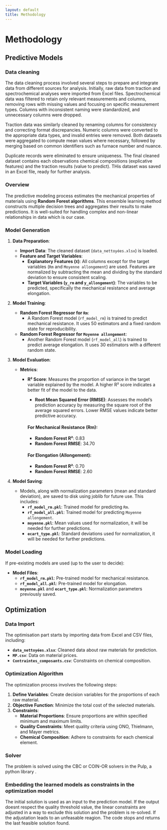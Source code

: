 ```yaml
---
layout: default
title: Methodology
---
```


# Methodology



## Predictive Models

### Data cleaning

The data cleaning process involved several steps to prepare and integrate data from different sources for analysis. Initially, raw data from traction and spectrochemical analyses were imported from Excel files. Spectrochemical data was filtered to retain only relevant measurements and columns, removing rows with missing values and focusing on specific measurement types. Columns with inconsistent naming were standardized, and unnecessary columns were dropped.

Traction data was similarly cleaned by renaming columns for consistency and correcting format discrepancies. Numeric columns were converted to the appropriate data types, and invalid entries were removed. Both datasets were aggregated to compute mean values where necessary, followed by merging based on common identifiers such as furnace number and nuance.

Duplicate records were eliminated to ensure uniqueness. The final cleaned dataset contains each observations chemical compositions (explicative features) and the traction results (value to predict).
THis dataset was saved in an Excel file, ready for further analysis.
### Overview

The predictive modeling process estimates the mechanical properties of materials using **Random Forest algorithms**. This ensemble learning method constructs multiple decision trees and aggregates their results to make predictions. It is well-suited for handling complex and non-linear relationships in data which is our case. 

### Model Generation

1. **Data Preparation**:
   - **Import Data**: The cleaned dataset (`data_nettoyées.xlsx`) is loaded.
   - **Feature and Target Variables**:
     - **Explanatory Features (`X`)**: All columns except for the target variables (`Rm` and `Moyenne allongement`) are used. Features are normalized by subtracting the mean and dividing by the standard deviation to ensure consistent scaling.
     - **Target Variables (`y_rm` and `y_allongement`)**: The variables to be predicted, specifically the mechanical resistance and average elongation.

2. **Model Training**:
   - **Random Forest Regressor for `Rm`**:
     - A Random Forest model (`rf_model_rm`) is trained to predict mechanical resistance. It uses 50 estimators and a fixed random state for reproducibility.
   - **Random Forest Regressor for `Moyenne allongement`**:
     - Another Random Forest model (`rf_model_all`) is trained to predict average elongation. It uses 30 estimators with a different random state.

3. **Model Evaluation**:
   - **Metrics**:
      -  **R² Score**: Measures the proportion of variance in the target variable explained by the model. A higher R² score indicates a better fit of the model to the data.
         - **Root Mean Squared Error (RMSE)**: Assesses the model’s prediction accuracy by measuring the square root of the average squared errors. Lower RMSE values indicate better predictive accuracy.  
         #### For Mechanical Resistance (Rm):
         - **Random Forest R²**: 0.83
         - **Random Forest RMSE**: 34.70
         
         #### For Elongation (Allongement):
         - **Random Forest R²**: 0.70
         - **Random Forest RMSE**: 2.60

4. **Model Saving**:
   - Models, along with normalization parameters (mean and standard deviation), are saved to disk using joblib for future use. This includes:
     - **`rf_model_rm.pkl`**: Trained model for predicting `Rm`.
     - **`rf_model_all.pkl`**: Trained model for predicting `Moyenne allongement`.
     - **`moyenne.pkl`**: Mean values used for normalization, it will be needed for further predictions.
     - **`ecart_type.pkl`**: Standard deviations used for normalization,  it will be needed for further predictions.

### Model Loading

If pre-existing models are used (up to the user to decide):
   - **Model Files**:
     - **`rf_model_rm.pkl`**: Pre-trained model for mechanical resistance.
     - **`rf_model_all.pkl`**: Pre-trained model for elongation.
     - **`moyenne.pkl`** and **`ecart_type.pkl`**: Normalization parameters previously saved.

## Optimization
### Data Import

The optimisation part starts by importing data from Excel and CSV files, including:
- **`data_nettoyées.xlsx`**: Cleaned data about raw materials for prediction.
- **`MP.csv`**: Data on material prices.
- **`Contraintes_composants.csv`**: Constraints on chemical composition.

### Optimization Algorithm

The optimization process involves the following steps:

1. **Define Variables**: Create decision variables for the proportions of each raw material.
2. **Objective Function**: Minimize the total cost of the selected materials.
3. **Constraints**:
   - **Material Proportions**: Ensure proportions are within specified minimum and maximum limits.
   - **Quality Constraints**: Meet quality criteria using ONO, Thielmann, and Mayer metrics.
   - **Chemical Composition**: Adhere to constraints for each chemical element.

### Solver

The problem is solved using the CBC or COIN-OR solvers in the Pulp, a python library .

### Embedding the learned models as constraints in the optimization model

The initial solution is used as an input to the prediction model. If the output doesnt respect the quality threshold value, the linear constraints are adjusted in a way to exclude this solution and the problem is re-solved.
If the adjustation leads to an unfeasable reagion. The code stops and returns the last feasible solution found.

